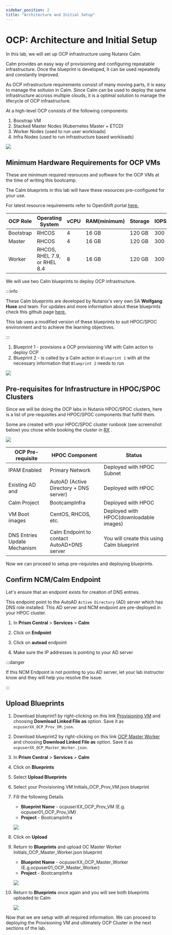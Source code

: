 ```yaml
---
sidebar_position: 2
title: "Architecture and Initial Setup"
---
```


# OCP: Architecture and Initial Setup

In this lab, we will set up OCP infrastructure using Nutanix Calm.

Calm provides an easy way of provisioning and configuring repeatable
infrastructure. Once the blueprint is developed, it can be used
repeatedly and constantly improved.

As OCP infrastructure requirements consist of many moving parts, it is
easy to manage the soltuion in Calm. Since Calm can be used to deploy
the same infrastructure accross multiple clouds, it is a optimal
solution to manage the lifecycle of OCP infrastructure.

At a high-level OCP consists of the following components:

1.  Boostrap VM
2.  Stacked Master Nodes (Kubernetes Master + ETCD)
3.  Worker Nodes (used to run user workloads)
4.  Infra Nodes (used to run infrastructure based workloads)

![](import_bp_images/ocp_infra.png)

## Minimum Hardware Requirements for OCP VMs

These are minimum required resrouces and software for the OCP VMs at the
time of writing this bootcamp.

The Calm blueprints in this lab will have these resources pre-configured
for your use.

For latest resource requirements refer to OpenShift portal
[here.](https://docs.openshift.com/container-platform/4.9/installing/installing_platform_agnostic/installing-platform-agnostic.html#installation-minimum-resource-requirements_installing-platform-agnostic)


| OCP Role      | Operating System       | vCPU    | RAM(minimum) | Storage | IOPS |
| ------------- | ---------------------- | --------|  -----------|  --------- | -------- | 
| Bootstrap     | RHCOS                  | 4        | 16 GB       | 120 GB    | 300 | 
| Master        | RHCOS                  | 4        | 16 GB       | 120 GB    | 300 | 
| Worker        | RHCOS, RHEL 7.9, or  RHEL 8.4  | 8        | 16 GB       | 120 GB    | 300 | 


We will use two Calm blueprints to deploy OCP infrastructure.

:::info

These Calm blueprints are developed by Nutanix's very own SA **Wolfgang Huse** and team. For updates and more information about these blueprints check this github page [here.](https://github.com/nutanix/openshift/tree/calm-automation/automation/calm)

This lab uses a modified version of these blueprints to suit HPOC/SPOC environment and to achieve the learning objectives.

:::

1.  Blueprint 1 - provisions a OCP provisioning VM with Calm action to
    deploy OCP
2.  Blueprint 2 - is called by a Calm action in `Blueprint 1` with all the necessary information that `Blueprint 2` needs to run

![](import_bp_images/ocp_bp_actions.png)

## Pre-requisites for Infrastructure in HPOC/SPOC Clusters

Since we will be doing the OCP labs in Nutanix HPOC/SPOC clusters, here
is a list of pre-requisites and HPOC/SPOC components that fulfill them.

Some are created with your HPOC/SPOC cluster runbook (see screenshot
below) you chose while booking the cluster in [RX](https://rx.corp.nutanix.com/) .

![](import_bp_images/ocp_runbook.png)

| OCP Pre-requisite |  HPOC Component                   |  Status | 
| ------------------|  --------------------------------- | ------------------ | 
| IPAM Enabled      |  Primary Network                   | Deployed with HPOC Subnet | 
| Existing AD and   |  AutoAD (Active Directory + DNS server)       | Deployed with HPOC | 
| Calm Project      |  BootcampInfra                     | Deployed with HPOC | 
| VM Boot images    |  CentOS, RHCOS, etc.               | Deployed with HPOC(downloadable images) | 
| DNS Entries Update Mechanism | Calm Endpoint to contact  AutoAD+DNS server| You will create this using Calm blueprint  |   

Now we can proceed to setup pre-requistes and deploying blueprints.

## Confirm NCM/Calm Endpoint 

<!-- Let's create a Calm endpoint for authentication, authorization and DNS updates for OCP cluster.

1.  In **Prism Central** > **Services** > **Calm**

2.  Click on **Endpoint**

3.  Click on **+Create Endpoint**

    ![](import_bp_images/ocp_calm_endpoint.png)

4.  Fill in the following fields:

    -   **Name** - OCP DNS Integration
    -   **Description** - (optional)
    -   **Project** - BootcampInfra
    -   **Type** - Windows
    -   **Target Type** - IP Addresses
    -   **IP Address** - AutoAD (get from list of VMs)
    -   **Connection Protocol** - HTTP (default)
    -   **Port** - 5985 (default)
    -   **Username** - <administrator@ntnxlab.local>
    -   **Secret Type** - Password
    -   **Password** - nutanix/4u

    ![](import_bp_images/ocp_create_endpoint.png)

5.  Click **Save** -->

Let's ensure that an endpoint exists for creation of DNS entries. 

This endpoint point to the AutoAD ``Active Directory`` (AD) server which has DNS role installed. This AD server and NCM endpoint are pre-deployed in your HPOC cluster. 

1.  In **Prism Central** > **Services** > **Calm**

2.  Click on **Endpoint**

3.  Click on **autoad** endpoint 
   
4.  Make sure the IP addresses is pointing to your AD server

:::danger

If this NCM Endpoint is not pointing to you AD server, let your lab instructor know and they will help you resolve the issue.

:::

## Upload Blueprints

1.  Download blueprint1 by right-clicking on this link [Provisioning VM](https://raw.githubusercontent.com/nutanix-japan/ocp-gitp/main/docs/ocp_ntnx_hci/XYZ_OCP_Prov_VM.json) and choosing **Download Linked File as** option. Save it as ``ocpuserXX_OCP_Prov_VM.json``.
2.  Download blueprint2 by right-clicking on this link [OCP Master Worker](https://raw.githubusercontent.com/nutanix-japan/ocp-gitp/main/docs/ocp_ntnx_hci/XYZ_OCP_Master_Worker.json) and choosing **Download Linked File as** option.  Save it as ``ocpuserXX_OCP_Master_Worker.json``.

3.  In **Prism Central** > **Services** > **Calm**

4.  Click on **Blueprints**

5.  Select **Upload Blueprints** 

6.  Select your Provisioning VM Initials_OCP_Prov_VM.json blueprint

7.  Fill the following Details

    -   **Blueprint Name** - ocpuserXX_OCP_Prov_VM (E.g. ocpuser01_OCP_Prov_VM)
    -   **Project** - BootcampInfra

    ![](import_bp_images/ocp_upload_bp.png)

8.  Click on **Upload**

9.  Return to **Blueprints** and upload OC Master Worker
    Initials_OCP_Master_Worker.json blueprint

    -   **Blueprint Name** - ocpuserXX_OCP_Master_Worker (E.g.ocpuser01_OCP_Master_Worker)
    -   **Project** - BootcampInfra 

    ![](import_bp_images/ocp_upload_bp_mw.png)

10. Return to **Blueprints** once again and you will see both blueprints
    uploaded to Calm

    ![](import_bp_images/ocp_bp_list.png)

Now that we are setup with all required information. We can proceed to deploying the Provisioning VM and ultimately OCP Cluster in the next sections of the lab.


